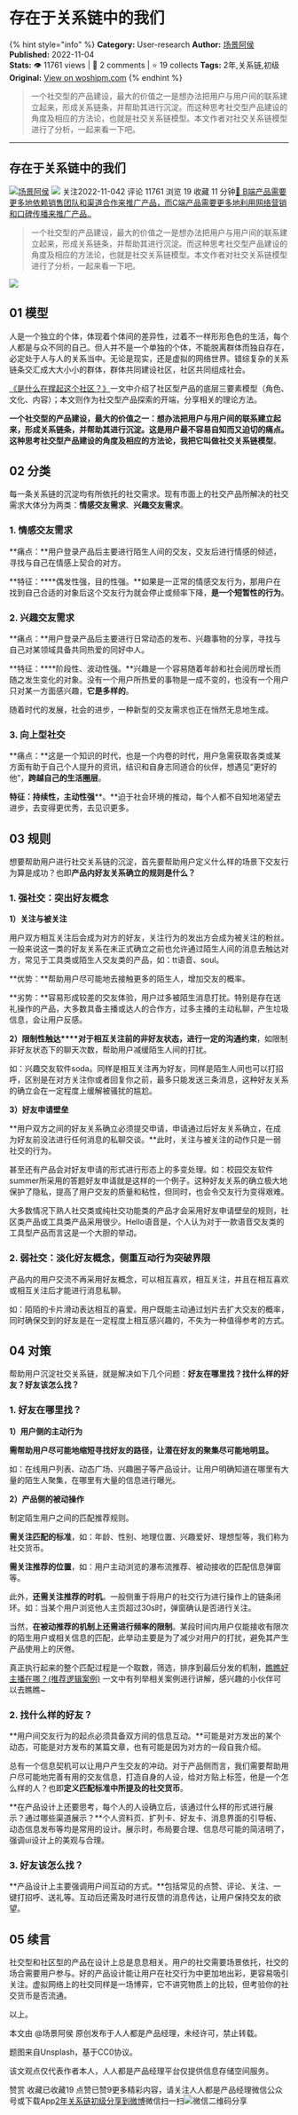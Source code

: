 # 存在于关系链中的我们
{% hint style="info" %}
**Category:** User-research
**Author:** [场景阿侯](https://www.woshipm.com/u/1302488)
**Published:** 2022-11-04  
**Stats:** 👁️ 11761 views | 💬 2 comments | ⭐ 19 collects
**Tags:** 2年,关系链,初级
**Original:** [View on woshipm.com](https://www.woshipm.com/user-research/5660585.html)
{% endhint %}
> 一个社交型的产品建设，最大的价值之一是想办法把用户与用户间的联系建立起来，形成关系链条，并帮助其进行沉淀。而这种思考社交型产品建设的角度及相应的方法论，也就是社交关系链模型。本文作者对社交关系链模型进行了分析，一起来看一下吧。

---

## 存在于关系链中的我们

[![](https://static.woshipm.com/pmapp_avatar_20240114201642_7417.jpg?imageView2/1/w/72/h/72/q/100)](https://www.woshipm.com/u/1302488)[场景阿侯](https://www.woshipm.com/u/1302488) ![](https://static.woshipm.com/tag/1121_1@2x.png) 关注2022-11-042 评论 11761 浏览 19 收藏 11 分钟[🔗 B端产品需要更多地依赖销售团队和渠道合作来推广产品，而C端产品需要更多地利用网络营销和口碑传播来推广产品..](https://ke.qidianla.com/courses/bcpm)

> 一个社交型的产品建设，最大的价值之一是想办法把用户与用户间的联系建立起来，形成关系链条，并帮助其进行沉淀。而这种思考社交型产品建设的角度及相应的方法论，也就是社交关系链模型。本文作者对社交关系链模型进行了分析，一起来看一下吧。

![](https://image.woshipm.com/wp-files/2022/11/s7lZQtD5liz2sCrXUtAm.png)

## 01 模型

人是一个独立的个体，体现着个体间的差异性，过着不一样形形色色的生活，每个人都是与众不同的自己。但人并不是一个单独的个体，不能脱离群体而独自存在，必定处于人与人的关系当中。无论是现实，还是虚拟的网络世界。错综复杂的关系链条交汇成大大小小的群体，群体共同建设社区，社区共同组成社会。

[《是什么在撑起这个社区？》](https://www.woshipm.com/operate/5434355.html)一文中介绍了社区型产品的底层三要素模型（角色、文化、内容）；本文则作为社交型产品探索的开端，分享相关的理论方法。

**一个社交型的产品建设，最大的价值之一：想办法把用户与用户间的联系建立起来，形成关系链条，并帮助其进行沉淀。**这是用户最不容易自知而又迫切的痛点。这种思考社交型产品建设的角度及相应的方法论，我把它叫做**社交关系链模型**。

## 02 分类

每一条关系链的沉淀均有所依托的社交需求。现有市面上的社交产品所解决的社交需求大体分为两类：**情感交友需求**、**兴趣交友需求**。

### 1\. 情感交友需求

**痛点：**用户登录产品后主要进行陌生人间的交友，交友后进行情感的倾述，寻找与自己在情感上契合的对方。

**特征：****偶发性强，目的性强。**如果是一正常的情感交友行为，那用户在找到自己合适的对象后这个交友行为就会停止或频率下降，**是一个短暂性的行为**。

### 2\. 兴趣交友需求

**痛点：**用户登录产品后主要进行日常动态的发布、兴趣事物的分享，寻找与自己对某领域具备共同热爱的同好中人。

**特征：****阶段性、波动性强。**兴趣是一个容易随着年龄和社会阅历增长而随之发生变化的对象。没有一个用户所热爱的事物是一成不变的，也没有一个用户只对某一方面感兴趣，**它是多样的**。

随着时代的发展，社会的进步，一种新型的交友需求也正在悄然无息地生成。

### 3\. 向上型社交

**痛点：**这是一个知识的时代，也是一个内卷的时代，用户急需获取各类或某方面有助于自己个人提升的资讯，结识和自身志同道合的伙伴，想遇见“更好的他”，**跨越自己的生活圈层**。

**特征：持续性，主动性强****。**迫于社会环境的推动，每个人都不自知地渴望去进步，去变得更优秀，去见识更多。

## 03 规则

想要帮助用户进行社交关系链的沉淀，首先要帮助用户定义什么样的场景下交友行为算是成功？也即**产品内好友关系确立的规则是什么？**

### 1\. 强社交：突出好友概念

**1）关注与被关注**

用户双方相互关注后会成为对方的好友，关注行为的发出方会成为被关注的粉丝。一般来说这一类的好友关系在未正式确立之前也允许通过陌生人间的消息去触达对方，常见于工具类或陌生人交友类的产品，如：tt语音、soul。

**优势：**帮助用户尽可能地去接触更多的陌生人，增加交友的概率。

**劣势：**容易形成较差的交友体验，用户过多被陌生消息打扰。特别是存在送礼操作的产品，大多数具备主播或达人的合作方，过多主播的主动私聊，产生垃圾信息，会让用户反感。

**2）限制性触达****对于相互关注前的非好友状态，进行一定的沟通约束**，如限制非好友状态下的聊天次数，帮助用户减缓陌生人间的打扰。

如：兴趣交友软件soda。同样是相互关注再为好友，同样是陌生人间也可以打招呼，区别是在对方关注你或者回复你之前，最多只能发送三条消息，这种好友关系的确立会在一定程度上缓解被骚扰的尴尬。

**3）好友申请壁垒**

**用户双方之间的好友关系确立必须提交申请，申请通过后好友关系确立，在成为好友前没法进行任何消息的私聊交谈。**此时，关注与被关注的动作只是一弱社交的行为。

甚至还有产品会对好友申请的形式进行形态上的多变处理。如：校园交友软件summer所采用的答题好友申请就是这样的一个例子。这种好友关系的确立极大地保护了隐私，提高了用户交友的质量和粘性，但同时，也会令交友行为变得艰难。

大多数情况下熟人社交类或纯社交功能类的产品才会采用好友申请壁垒的规则，社区类产品或工具类产品采用很少。Hello语音是，个人认为对于一款语音交友类的工具型产品而言这是一个大胆的举动。

### 2\. 弱社交：淡化好友概念，侧重互动行为突破界限

产品内的用户交流不再采用好友概念，可以相互喜欢，相互关注，并且在相互喜欢或相互关注后才能进行消息私聊。

如：陌陌的卡片滑动表达相互的喜爱。用户既能主动通过划片去扩大交友的概率，同时确保交到的好友是在一定程度上相互感兴趣的，不失为一种值得参考的方式。

## 04 对策

帮助用户沉淀社交关系链，就是解决如下几个问题：**好友在哪里找？找什么样的好友？好友该怎么找？**

### 1\. 好友在哪里找？

**1）用户侧的主动行为**

**需帮助用户尽可能地缩短寻找好友的路径，让潜在好友的聚集尽可能地明显。**

如：在线用户列表、动态广场、兴趣圈子等产品设计。让用户明确知道在哪里有大量的陌生人聚集，在哪里有大量的信息进行曝光。

**2）产品侧的被动操作**

制定陌生用户之间的匹配推荐规则。

**需关注匹配的标准**，如：年龄、性别、地理位置、兴趣爱好、理想型等，我们称为社交货币。

**需关注推荐的位置**，如：用户主动浏览的瀑布流推荐、被动接收的匹配信息弹窗等。

此外，**还需关注推荐的时机**。一般侧重于将用户的社交行为进行操作上的链条闭环。如：当某个用户浏览他人主页超过30s时，弹窗确认是否进行关注。

当然，**在被动推荐的机制上还需进行频率的限制**。某段时间内用户仅能接收有限次的陌生用户或相关信息的匹配，此举动主要是为了减少对用户的打扰，避免其产生产品使用上的厌倦。

真正执行起来的整个匹配过程是一个取数，筛选，排序到最后分发的机制，[瞧瞧好主播在哪？(推荐逻辑案例)](https://www.woshipm.com/pd/5528330.html) 一文中有列举相关案例进行讲解，感兴趣的小伙伴可以去瞧瞧~

### 2\. 找什么样的好友？

**用户间交友行为的起点必须具备双方间的信息互动。**可能是对方发出的某个动态，可能是对方发布的某篇文章，也有可能是因为对方的一段自我介绍。

总有一个信息契机可以让用户产生交友的冲动。对于产品侧而言，我们需要帮助用户尽可能地完善有用的交友信息，打造自身的人设，给对方贴上标签，他是一个怎么样的人？也即**定义匹配标准中所提及的社交货币**。

**在产品设计上还要思考，每个人的人设确立后，该通过什么样的形式进行展示？通过哪些渠道展示？**个人资料页、扩列卡、好友卡、消息界面的引导板、动态信息发布等均是常用的设计。展示时，布局要合理、信息尽可能的简洁明了，强调ui设计上的美观与合理。

### 3\. 好友该怎么找？

**产品设计上主要强调用户间互动的方式。**包括常见的点赞、评论、关注、一键打招呼、送礼等。互动后还需及时进行反馈的消息传达，让用户保持交友的欲望。

## 05 续言

社交型和社区型的产品在设计上总是息息相关。用户的社交需要场景依托，社交的场合需要用户参与。好的产品设计能让用户在社交行为中更加地出彩，更容易吸引关注。虚拟网络上的社交同样是一场博弈，它不讲究物质上的比较，但考验你的社交货币是否流通。

以上。

本文由 @场景阿侯 原创发布于人人都是产品经理，未经许可，禁止转载。

题图来自Unsplash，基于CC0协议。

该文观点仅代表作者本人，人人都是产品经理平台仅提供信息存储空间服务。

赞赏 收藏已收藏19 点赞已赞9更多精彩内容，请关注人人都是产品经理微信公众号或下载App[2年](https://www.woshipm.com/tag/2%e5%b9%b4)[关系链](https://www.woshipm.com/tag/%e5%85%b3%e7%b3%bb%e9%93%be)[初级](https://www.woshipm.com/tag/%e5%88%9d%e7%ba%a7)[分享到微博](https://service.weibo.com/share/share.php?appkey=2775287854&title=存在于关系链中的我们&url=https://www.woshipm.com/user-research/5660585.html&pic=https://image.woshipm.com/wp-files/2022/11/s7lZQtD5liz2sCrXUtAm.png)微信扫一扫![微信二维码](https://api.pwmqr.com/qrcode/create/?url=https://www.woshipm.com/user-research/5660585.html)分享